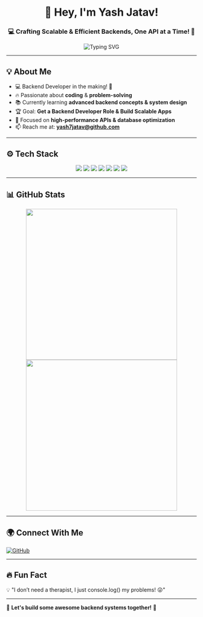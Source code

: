 <h1 align="center">👋 Hey, I'm Yash Jatav!</h1>
<h3 align="center">💻 Crafting Scalable & Efficient Backends, One API at a Time! 🚀</h3>

<p align="center">
  <img src="https://readme-typing-svg.herokuapp.com?font=Fira+Code&size=22&pause=1000&color=36BCF7&width=600&lines=Welcome+to+my+GitHub+Profile!;I'm+a+Backend+Developer;I+love+building+scalable+and+efficient+systems!" alt="Typing SVG" />
</p>

---

## **💡 About Me**
- 💻 Backend Developer in the making! 🚀  
- 🔥 Passionate about **coding** & **problem-solving**  
- 📚 Currently learning **advanced backend concepts & system design**  
- 🏆 Goal: **Get a Backend Developer Role & Build Scalable Apps**  
- 🎯 Focused on **high-performance APIs & database optimization**  
- 📫 Reach me at: **yash7jatav@github.com**  

---

## **⚙️ Tech Stack**
<p align="center">
  <img src="https://img.shields.io/badge/JavaScript-F7DF1E?style=for-the-badge&logo=javascript&logoColor=black" />
  <img src="https://img.shields.io/badge/Node.js-339933?style=for-the-badge&logo=node.js&logoColor=white" />
  <img src="https://img.shields.io/badge/Express.js-000000?style=for-the-badge&logo=express&logoColor=white" />
  <img src="https://img.shields.io/badge/MongoDB-47A248?style=for-the-badge&logo=mongodb&logoColor=white" />
  <img src="https://img.shields.io/badge/SQL-4479A1?style=for-the-badge&logo=postgresql&logoColor=white" />
  <img src="https://img.shields.io/badge/Jest-C21325?style=for-the-badge&logo=jest&logoColor=white" />
  <img src="https://img.shields.io/badge/Python-3776AB?style=for-the-badge&logo=python&logoColor=white" />
</p>

---

## **📊 GitHub Stats**
<p align="center">
  <img src="https://github-readme-stats.vercel.app/api?username=yash7jatav&show_icons=true&theme=tokyonight" width="400"/>
  <img src="https://github-readme-streak-stats.herokuapp.com/?user=yash7jatav&theme=tokyonight" width="400"/>
</p>

---

## **🌍 Connect With Me**
[![GitHub](https://img.shields.io/badge/GitHub-181717?style=for-the-badge&logo=github&logoColor=white)](https://github.com/yash7jatav)

---

## **🔥 Fun Fact**
💡 "I don’t need a therapist, I just console.log() my problems! 😜"  

---

🚀 **Let's build some awesome backend systems together!** 🤖
